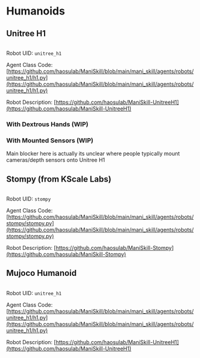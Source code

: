 # Humanoids

## Unitree H1

```{figure} ../images/unitree_h1.png
```

Robot UID: `unitree_h1`

Agent Class Code: [https://github.com/haosulab/ManiSkill/blob/main/mani_skill/agents/robots/unitree_h1/h1.py](https://github.com/haosulab/ManiSkill/blob/main/mani_skill/agents/robots/unitree_h1/h1.py)

Robot Description: [https://github.com/haosulab/ManiSkill-UnitreeH1](https://github.com/haosulab/ManiSkill-UnitreeH1)

### With Dextrous Hands (WIP)

### With Mounted Sensors (WIP)

Main blocker here is actually its unclear where people typically mount cameras/depth sensors onto Unitree H1

## Stompy (from KScale Labs)

```{figure} ../images/stompy.png
```

Robot UID: `stompy`

Agent Class Code: [https://github.com/haosulab/ManiSkill/blob/main/mani_skill/agents/robots/stompy/stompy.py](https://github.com/haosulab/ManiSkill/blob/main/mani_skill/agents/robots/stompy/stompy.py)

Robot Description: [https://github.com/haosulab/ManiSkill-Stompy](https://github.com/haosulab/ManiSkill-Stompy)

## Mujoco Humanoid

```{figure} ../images/unitree_h1.png
```

Robot UID: `unitree_h1`

Agent Class Code: [https://github.com/haosulab/ManiSkill/blob/main/mani_skill/agents/robots/unitree_h1/h1.py](https://github.com/haosulab/ManiSkill/blob/main/mani_skill/agents/robots/unitree_h1/h1.py)

Robot Description: [https://github.com/haosulab/ManiSkill-UnitreeH1](https://github.com/haosulab/ManiSkill-UnitreeH1)